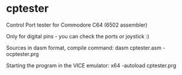 # cptester
Control Port tester for Commodore C64 (6502 assembler)

Only for digital pins - you can check the ports or joystick :)

Sources in dasm format, compile command:
dasm cptester.asm -ocptester.prg

Starting the program in the VICE emulator:
x64 -autoload cptester.prg
